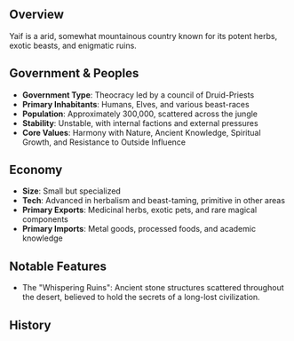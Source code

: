 ## Overview
Yaif is a arid, somewhat mountainous country known for its potent herbs, exotic beasts, and enigmatic ruins. 

## Government & Peoples
- **Government Type**: Theocracy led by a council of Druid-Priests
- **Primary Inhabitants**: Humans, Elves, and various beast-races
- **Population**: Approximately 300,000, scattered across the jungle
- **Stability**: Unstable, with internal factions and external pressures
- **Core Values**: Harmony with Nature, Ancient Knowledge, Spiritual Growth, and Resistance to Outside Influence

## Economy
- **Size**: Small but specialized
- **Tech**: Advanced in herbalism and beast-taming, primitive in other areas
- **Primary Exports**: Medicinal herbs, exotic pets, and rare magical components
- **Primary Imports**: Metal goods, processed foods, and academic knowledge

## Notable Features
- The "Whispering Ruins": Ancient stone structures scattered throughout the desert, believed to hold the secrets of a long-lost civilization.

## History
